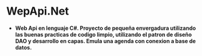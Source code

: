 # WepApi.Net

 - **Web Api en lenguaje C#. Proyecto de pequeña envergadura utilizando las buenas practicas de codigo limpio,
utilizando el patron de diseño DAO y desarrollo en capas.
Emula una agenda con conexion a base de datos.**
